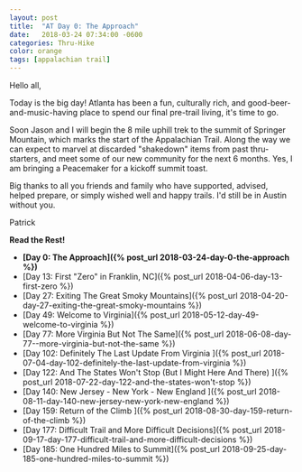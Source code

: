 ```yaml
---
layout: post
title:  "AT Day 0: The Approach"
date:   2018-03-24 07:34:00 -0600
categories: Thru-Hike
color: orange
tags: [appalachian trail]
---
```


Hello all,

Today is the big day!
Atlanta has been a fun, culturally rich, and good-beer-and-music-having place to spend our final pre-trail living, it's time to go.

<!--more-->

Soon Jason and I will begin the 8 mile uphill trek to the summit of Springer Mountain, which marks the start of the Appalachian Trail. Along the way we can expect to marvel at discarded "shakedown" items from past thru-starters, and meet some of our new community for the next 6 months. Yes, I am bringing a Peacemaker for a kickoff summit toast.

Big thanks to all you friends and family who have supported, advised, helped prepare, or simply wished well and happy trails. I'd still be in Austin without you.

Patrick

**Read the Rest!**

- **[Day 0: The Approach]({% post_url 2018-03-24-day-0-the-approach %})**
- [Day 13: First "Zero" in Franklin, NC]({% post_url 2018-04-06-day-13-first-zero %})
- [Day 27: Exiting The Great Smoky Mountains]({% post_url 2018-04-20-day-27-exiting-the-great-smoky-mountains %})
- [Day 49: Welcome to Virginia]({% post_url 2018-05-12-day-49-welcome-to-virginia %})
- [Day 77: More Virginia But Not The Same]({% post_url 2018-06-08-day-77--more-virginia-but-not-the-same %})
- [Day 102: Definitely The Last Update From Virginia ]({% post_url 2018-07-04-day-102-definitely-the-last-update-from-virginia %})
- [Day 122: And The States Won't Stop (But I Might Here And There) ]({% post_url 2018-07-22-day-122-and-the-states-won't-stop %})
- [Day 140: New Jersey - New York - New England ]({% post_url 2018-08-11-day-140-new-jersey-new-york-new-england %})
- [Day 159: Return of the Climb ]({% post_url 2018-08-30-day-159-return-of-the-climb %})
- [Day 177: Difficult Trail and More Difficult Decisions]({% post_url 2018-09-17-day-177-difficult-trail-and-more-difficult-decisions %})
- [Day 185: One Hundred Miles to Summit]({% post_url 2018-09-25-day-185-one-hundred-miles-to-summit %})
